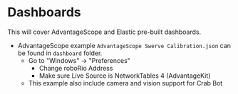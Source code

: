 # Dashboards

This will cover AdvantageScope and Elastic pre-built dashboards.

* AdvantageScope example `AdvantageScope Swerve Calibration.json` can be found in `dashboard` folder.
  * Go to "Windows" → "Preferences"
    * Change roboRio Address
    * Make sure Live Source is NetworkTables 4 (AdvantageKit)
  * This example also include camera and vision support for Crab Bot